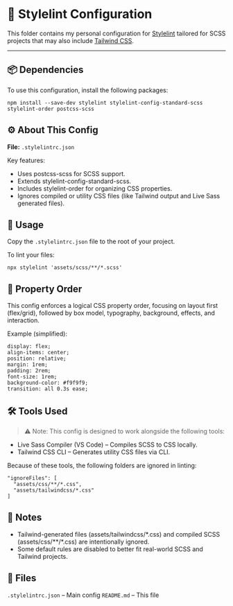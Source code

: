 # 🧼 Stylelint Configuration

This folder contains my personal configuration for [Stylelint](https://stylelint.io/) tailored for SCSS projects that may also include [Tailwind CSS](https://tailwindcss.com/).

---

## 📦 Dependencies

To use this configuration, install the following packages:

```
npm install --save-dev stylelint stylelint-config-standard-scss stylelint-order postcss-scss
```

## ⚙️ About This Config

**File:** `.stylelintrc.json`

Key features:

- Uses postcss-scss for SCSS support.
- Extends stylelint-config-standard-scss.
- Includes stylelint-order for organizing CSS properties.
- Ignores compiled or utility CSS files (like Tailwind output and Live Sass generated files).

## 🚀 Usage

Copy the `.stylelintrc.json` file to the root of your project.

To lint your files:

```
npx stylelint 'assets/scss/**/*.scss'
```

## 🔁 Property Order

This config enforces a logical CSS property order, focusing on layout first (flex/grid), followed by box model, typography, background, effects, and interaction.

Example (simplified):

```
display: flex;
align-items: center;
position: relative;
margin: 1rem;
padding: 2rem;
font-size: 1rem;
background-color: #f9f9f9;
transition: all 0.3s ease;
```

## 🛠 Tools Used
> ⚠️ Note: This config is designed to work alongside the following tools:

- Live Sass Compiler (VS Code) – Compiles SCSS to CSS locally.
- Tailwind CSS CLI – Generates utility CSS files via CLI.

Because of these tools, the following folders are ignored in linting:

```
"ignoreFiles": [
  "assets/css/**/*.css",
  "assets/tailwindcss/*.css"
]
```

## 🧾 Notes

- Tailwind-generated files (assets/tailwindcss/\*.css) and compiled SCSS (assets/css/**/\*.css) are intentionally ignored.
- Some default rules are disabled to better fit real-world SCSS and Tailwind projects.

## 📁 Files

`.stylelintrc.json` – Main config
`README.md` – This file
